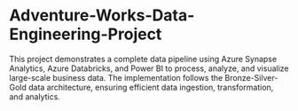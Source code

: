 # Adventure-Works-Data-Engineering-Project
This project demonstrates a complete data pipeline using Azure Synapse Analytics, Azure Databricks, and Power BI to process, analyze, and visualize large-scale business data. The implementation follows the Bronze-Silver-Gold data architecture, ensuring efficient data ingestion, transformation, and analytics.
